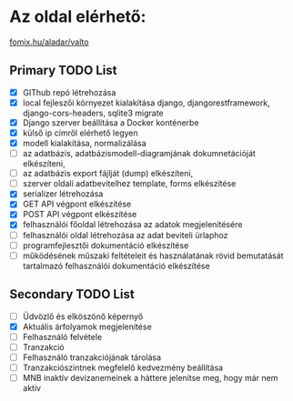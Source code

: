 # Az oldal elérhető:
[fomix.hu/aladar/valto](http://fomix.hu/aladar/valto.html)


## Primary TODO List 
- [x] GIThub repó létrehozása
- [x] local fejleszői környezet kialakítása django, djangorestframework, django-cors-headers, sqlite3 migrate
- [x] Django szerver beállítása a Docker konténerbe
- [x] külső ip címről elérhető legyen
- [x] modell kialakítása, normalizálása
- [ ] az adatbázis, adatbázismodell-diagramjának dokumnetációját elkészíteni,
- [ ] az adatbázis export fájlját (dump) elkészíteni,
- [ ] szerver oldali adatbevitelhez template, forms elkészítése
- [x] serializer létrehozása
- [x] GET API végpont elkészítése
- [x] POST API végpont elkészítése
- [x] felhasználói főoldal létrehozása az adatok megjelenítésére
- [ ] felhasználói oldal létrehozása az adat beviteli ürlaphoz
- [ ] programfejlesztői dokumentáció elkészítése
- [ ] működésének műszaki feltételeit és használatának rövid bemutatását tartalmazó felhasználói dokumentáció elkészítése

## Secondary TODO List
- [ ] Üdvözlő és elköszönő képernyő
- [x] Aktuális árfolyamok megjelenítése
- [ ] Felhasználó felvétele
- [ ] Tranzakció
- [ ] Felhasználó tranzakciójának tárolása
- [ ] Tranzakciószintnek megfelelő kedvezmény beállítása
- [ ] MNB inaktív devizanemeinek a háttere jelenítse meg, hogy már nem aktív